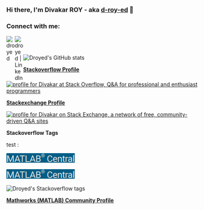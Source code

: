 ### Hi there, I'm Divakar ROY - aka [d-roy-ed][website] 👋

### Connect with me:

[<img align="left" alt="droyed" width="22px" src="https://github.githubassets.com/images/modules/logos_page/Octocat.png" />][website]
[<img align="left" alt="droyed | LinkedIn" width="22px" src="https://img.icons8.com/fluency/48/000000/linkedin.png" />][linkedin]

<br />
<br />

![Droyed's GitHub stats](https://github-readme-stats.vercel.app/api?username=droyed&show_icons=true&theme=merko)

**[Stackoverflow Profile](https://stackoverflow.com/users/3293881/divakar)**

<a href="https://stackoverflow.com/users/3293881/divakar"><img src="https://stackoverflow.com/users/flair/3293881.png?theme=dark" width="208" height="58" alt="profile for Divakar at Stack Overflow, Q&amp;A for professional and enthusiast programmers" title="profile for Divakar at Stack Overflow, Q&amp;A for professional and enthusiast programmers"></a>

**[Stackexchange Profile](https://stackexchange.com/users/3996536/divakar)**

<a href="https://stackexchange.com/users/3996536"><img src="https://stackexchange.com/users/flair/3996536.png?theme=dark" width="208" height="58" alt="profile for Divakar on Stack Exchange, a network of free, community-driven Q&amp;A sites" title="profile for Divakar on Stack Exchange, a network of free, community-driven Q&amp;A sites"></a>

**Stackoverflow Tags**

test :

![image1](https://raw.githubusercontent.com/droyed/droyed/master/icons/mathworks2.png)

<a href="https://google.com"><img src="https://raw.githubusercontent.com/droyed/droyed/master/icons/mathworks2.png" alt="profile for Divakar on MATLAB Central, a network of MATLAB people sharing their work" title="profile for Divakar at Stack Overflow, Q&amp;A for professional and enthusiast programmers"></a>

![Droyed's Stackoverflow tags](https://i.stack.imgur.com/WcN6k.png)

**[Mathworks (MATLAB) Community Profile](https://www.mathworks.com/matlabcentral/profile/authors/870163)**


[website]: https://github.com/droyed
[linkedin]: https://www.linkedin.com/in/droyed/
